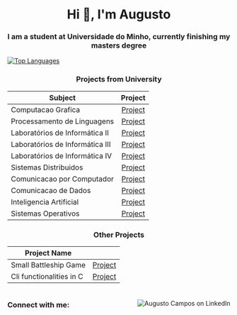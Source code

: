 <h1 align="center">Hi 👋, I'm Augusto</h1>
<h3 align="center">I am a student at Universidade do Minho, currently finishing my masters degree </h3>
  
  <p align="left">
<a href="https://github.com/anuraghazra/github-readme-stats">
<img src="https://github-readme-stats.vercel.app/api/top-langs/?username=Gustominox&layout=compact&theme=gotham&hide_border=true" alt="Top Languages" />
</a>
</p>



<h3 align="center">Projects from University</h3>

<div align="center">

| Subject                         |                             Project                              |
| ------------------------------- | :--------------------------------------------------------------: |
| Computacao Grafica              |         [Project](https://github.com/Gustominox/CG2324)          |
| Processamento de Linguagens     |     [Project](https://github.com/Gustominox/Forth-Compiler)      |
| Laboratórios de Informática II  |      [Project](https://github.com/Gustominox/jogTabRastro)       |
| Laboratórios de Informática III |       [Project](https://github.com/Gustominox/ProjetoLi3)        |
| Laboratórios de Informática IV  |       [Project](https://github.com/Gustominox/Entrega-LI4)       |
| Sistemas Distribuidos           |         [Project](https://github.com/Gustominox/SD-2324)         |
| Comunicacao por Computador      |         [Project](https://github.com/Gustominox/CC-2324)         |
| Comunicacao de Dados            |    [Project](https://github.com/Gustominox/comprShannon-Fano)    |
| Inteligencia Artificial         | [Project](https://github.com/Gustominox/Intelegencia_artificial) |
| Sistemas Operativos             |          [Project](https://github.com/Gustominox/SO_2)           |

</div>

<h3 align="center">Other Projects</h3>


<div align="center">

| Project Name             |                                                        |
| ------------------------ | :----------------------------------------------------: |
| Small Battleship Game    | [Project](https://github.com/Gustominox/batalha_naval) |
| Cli functionalities in C |   [Project](https://github.com/Gustominox/cliTool-c)   |

</div>


<!--
- 👀 I’m interested in ...
- 🌱 I’m currently learning ...
- 💞️ I’m looking to collaborate on ...
- 📫 How to reach me ...


<!--



![My GitHub stats](https://github-readme-stats.vercel.app/api?username=Gustominox&count_private=true&show_icons=true&theme=gotham&hide=contribs&hide_border=true)
TEMPORARIO------------------------------------
--->




<div style="display: flex; justify-content: space-between; align-items: center;">

<h3 align="right">Connect with me:</h3>
<p align="right">
<a href="https://linkedin.com/in/augustooliveiracampos" target="_blank" style="text-decoration: none;">
<img src="https://img.shields.io/badge/LinkedIn-0A66C2?style=for-the-badge&logo=linkedin&logoColor=white" alt="Augusto Campos on LinkedIn" />
</a>
</p>
</div>
